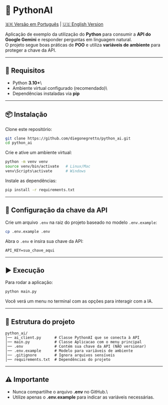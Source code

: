 # 🐍 PythonAI
[🇧🇷 Versão em Português](./README.md) | [🇺🇸 English Version](./README_EN.md)

Aplicação de exemplo da utilização do **Python** para consumir a **API do Google Gemini** e
responder perguntas em linguagem natural.\
O projeto segue boas práticas de **POO** e utiliza **variáveis de
ambiente** para proteger a chave da API.

------------------------------------------------------------------------

## 🚀 Requisitos

-   Python **3.10+**\
-   Ambiente virtual configurado (recomendado)\
-   Dependências instaladas via **pip**

------------------------------------------------------------------------

## 📦 Instalação

Clone este repositório:

``` bash
git clone https://github.com/diegonegretto/python_ai.git
cd python_ai
```

Crie e ative um ambiente virtual:

``` bash
python -m venv venv
source venv/bin/activate   # Linux/Mac
venv\Scripts\activate      # Windows
```

Instale as dependências:

``` bash
pip install -r requirements.txt
```

------------------------------------------------------------------------

## 🔑 Configuração da chave da API

Crie um arquivo `.env` na raiz do projeto baseado no modelo
`.env.example`:

``` bash
cp .env.example .env
```

Abra o `.env` e insira sua chave da API:

``` env
API_KEY=sua_chave_aqui
```

------------------------------------------------------------------------

## ▶️ Execução

Para rodar a aplicação:

``` bash
python main.py
```

Você verá um menu no terminal com as opções para interagir com a IA.

------------------------------------------------------------------------

## 📂 Estrutura do projeto

    python_ai/
    │── ai_client.py      # Classe PythonAI que se conecta à API
    │── main.py           # Classe Aplicacao com o menu principal
    │── .env              # Contém sua chave da API (NÃO versionar)
    │── .env.example      # Modelo para variáveis de ambiente
    │── .gitignore        # Ignora arquivos sensíveis
    │── requirements.txt  # Dependências do projeto

------------------------------------------------------------------------

## ⚠️ Importante

-   Nunca compartilhe o arquivo **.env** no GitHub.\
-   Utilize apenas o **.env.example** para indicar as variáveis
    necessárias.

